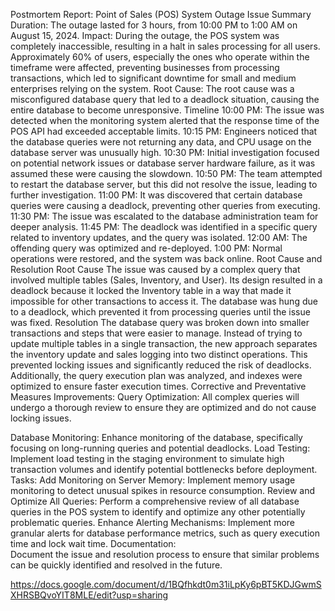 Postmortem Report: Point of Sales (POS) System Outage
Issue Summary
Duration: 
The outage lasted for 3 hours, from 10:00 PM to 1:00 AM on August 15, 2024.
Impact: 
During the outage, the POS system was completely inaccessible, resulting in a halt in sales processing for all users. Approximately 60% of users, especially the ones who operate within the timeframe were affected, preventing businesses from processing transactions, which led to significant downtime for small and medium enterprises relying on the system.
Root Cause: 
The root cause was a misconfigured database query that led to a deadlock situation, causing the entire database to become unresponsive.
Timeline
10:00 PM: 
The issue was detected when the monitoring system alerted that the response time of the POS API had exceeded acceptable limits.
10:15 PM: 
Engineers noticed that the database queries were not returning any data, and CPU usage on the database server was unusually high.
10:30 PM: 
Initial investigation focused on potential network issues or database server hardware failure, as it was assumed these were causing the slowdown.
10:50 PM: 
The team attempted to restart the database server, but this did not resolve the issue, leading to further investigation.
11:00 PM: 
It was discovered that certain database queries were causing a deadlock, preventing other queries from executing.
11:30 PM: 
The issue was escalated to the database administration team for deeper analysis.
11:45 PM: 
The deadlock was identified in a specific query related to inventory updates, and the query was isolated.
12:00 AM: 
The offending query was optimized and re-deployed.
1:00 PM: 
Normal operations were restored, and the system was back online.
Root Cause and Resolution
Root Cause 
The issue was caused by a complex query that involved multiple tables (Sales, Inventory, and User). Its design resulted in a deadlock because it locked the Inventory table in a way that made it impossible for other transactions to access it. The database was hung due to a deadlock, which prevented it from processing queries until the issue was fixed.
Resolution 
The database query was broken down into smaller transactions and steps that were easier to manage. Instead of trying to update multiple tables in a single transaction, the new approach separates the inventory update and sales logging into two distinct operations. This prevented locking issues and significantly reduced the risk of deadlocks. Additionally, the query execution plan was analyzed, and indexes were optimized to ensure faster execution times.
Corrective and Preventative Measures
Improvements:
Query Optimization:
 All complex queries will undergo a thorough review to ensure they are optimized and do not cause locking issues.


Database Monitoring: 
Enhance monitoring of the database, specifically focusing on long-running queries and potential deadlocks.
Load Testing: 
Implement load testing in the staging environment to simulate high transaction volumes and identify potential bottlenecks before deployment.
Tasks:
Add Monitoring on Server Memory: 
Implement memory usage monitoring to detect unusual spikes in resource consumption.
Review and Optimize All Queries: 
Perform a comprehensive review of all database queries in the POS system to identify and optimize any other potentially problematic queries.
Enhance Alerting Mechanisms: 
Implement more granular alerts for database performance metrics, such as query execution time and lock wait time.
Documentation: 	
Document the issue and resolution process to ensure that similar problems can be quickly identified and resolved in the future.

https://docs.google.com/document/d/1BQfhkdt0m31iLpKy6pBT5KDJGwmSXHRSBQvoYIT8MLE/edit?usp=sharing
